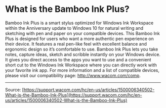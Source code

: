 # What is the Bamboo Ink Plus?

Bamboo Ink Plus is a smart stylus optimized for Windows Ink Workspace within the Anniversary update to Windows 10 for natural writing and sketching with pen and paper on your compatible devices.
 This Bamboo Ink Plus is designed for users who want a more authentic pen experience on their device. It features a real pen-like feel with excellent balance and ergonomic design so it’s comfortable to use. Bamboo Ink Plus lets you take notes, capture ideas, sketch and scribble instantly on your Windows device. It gives you direct access to the apps you want to use and a convenient short cut to the Windows Ink Workspace where you can directly work with your favorite ink app.
 For more information and a list of compatible devices, please visit our compatibility page: http://www.wacom.com/comp.

---
Source: [https://support.wacom.com/hc/en-us/articles/1500006340502-What-is-the-Bamboo-Ink-Plus](https://support.wacom.com/hc/en-us/articles/1500006340502-What-is-the-Bamboo-Ink-Plus)
